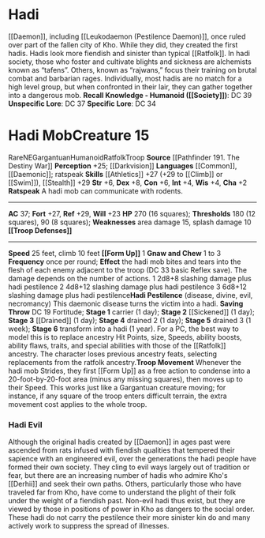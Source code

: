 ﻿---
ac: '37'
alignment: NE
all_resistance: null
burrow_speed: null
charisma: '+2'
climb_speed: '10'
constitution: '+6'
creature_ability:
- Form Up
- Gnaw and Chew
- Hadi Pestilence
- Ratspeak
- Troop Defenses
- Troop Movement
creature_family: null
description: "[[DATABASE/monsterfamily/Daemon|Daemons]] , including [[DATABASE/monster/Leukodaemon\
  \ (Pestilence Daemon)|leukodaemons]] , once ruled over part of the fallen city of\
  \ Kho. While they did, they created the first hadis.<br/><br/> Hadis look more fiendish\
  \ and sinister than typical [[DATABASE/ancestry/Ratfolk|ratfolk]] . In hadi society,\
  \ those who foster and cultivate blights and sickness are alchemists known as \u201C\
  tafens\u201D. Others, known as \u201Crajwans,\u201D focus their training on brutal\
  \ combat and barbarian rages.<br/><br/> Individually, most hadis are no match for\
  \ a high level group, but when confronted in their lair, they can gather together\
  \ into a dangerous mob.<br/><br/><b><u>Recall Knowledge - Humanoid</u> ( [[DATABASE/skill/Society|Society]]\
  \ )</b>: DC 39<br/><b><u>Unspecific Lore</u></b>: DC 37<br/><b><u>Specific Lore</u></b>:\
  \ DC 34<div class=\"viewbox\">{{ viewbox(type=monster, id=2528, name=Hadi) }}</div><h1\
  \ class=\"title\">Hadi Mob<span style=\"margin-left:auto; margin-right:0\">Creature\
  \ 15</span></h1><span class=\"traitrare\"> [[DATABASE/trait/Rare|Rare]] </span><span\
  \ class=\"traitalignment\">NE</span><span class=\"traitsize\">Gargantuan</span><span\
  \ class=\"trait\"> [[DATABASE/trait/Humanoid|Humanoid]] </span><span class=\"trait\"\
  > [[DATABASE/trait/Ratfolk|Ratfolk]] </span><span class=\"trait\"> [[DATABASE/trait/Troop|Troop]]\
  \ </span><br/><b>Source</b> [[DATABASE/source/Pathfinder 191. The Destiny War|Pathfinder\
  \ #191: The Destiny War]] <br/><b>Perception</b> +25; [[DATABASE/monsterability/Darkvision|darkvision]]\
  \ <br/><b>Languages</b> [[DATABASE/language/Common|Common]] , [[DATABASE/language/Daemonic|Daemonic]]\
  \ ; ratspeak<br/><b>Skills</b> [[DATABASE/skill/Athletics|Athletics]] +27 (+29 to\
  \ [[DATABASE/action/Climb|Climb]] or [[DATABASE/action/Swim|Swim]] ), [[DATABASE/skill/Stealth|Stealth]]\
  \ +29<br/><b>Str</b> +6, <b>Dex</b> +8, <b>Con</b> +6, <b>Int</b> +4, <b>Wis</b>\
  \ +4, <b>Cha</b> +2<br/><b>Ratspeak</b> A hadi mob can communicate with rodents.<hr/><b>AC</b>\
  \ 37; <b>Fort</b> +27, <b>Ref</b> +29, <b>Will</b> +23<br/><b>HP</b> 270 (16 squares);\
  \ <b>Thresholds</b> 180 (12 squares), 90 (8 squares); <b>Weaknesses</b> area damage\
  \ 15, [[DATABASE/trait/Splash|splash]] damage 10<br/><span class=\"hanging-indent\"\
  ><b> [[DATABASE/monsterability/Troop Defenses|Troop Defenses]] </b> </span><hr/><b>Speed</b>\
  \ 25 feet, climb 10 feet<br/><span class=\"hanging-indent\"><b> [[DATABASE/monsterability/Form\
  \ Up|Form Up]] </b> <span aria-label=\"Single Action\" class=\"action\" role=\"\
  img\" title=\"Single Action\">[one-action]</span> </span><span class=\"hanging-indent\"\
  ><b>Gnaw and Chew</b> <span aria-label=\"Single Action\" class=\"action\" role=\"\
  img\" title=\"Single Action\">[one-action]</span>  to  <span aria-label=\"Three\
  \ Actions\" class=\"action\" role=\"img\" title=\"Three Actions\">[three-actions]</span>\
  \ <b>Frequency</b> once per round; <b>Effect</b> the hadi mob bites and tears into\
  \ the flesh of each enemy adjacent to the troop (DC 33 basic Reflex save). The damage\
  \ depends on the number of actions.<br/> <span aria-label=\"Single Action\" class=\"\
  action\" role=\"img\" title=\"Single Action\">[one-action]</span>  2d8+8 slashing\
  \ damage plus hadi pestilence<br/> <span aria-label=\"Two Actions\" class=\"action\"\
  \ role=\"img\" title=\"Two Actions\">[two-actions]</span>  4d8+12 slashing damage\
  \ plus hadi pestilence<br/> <span aria-label=\"Three Actions\" class=\"action\"\
  \ role=\"img\" title=\"Three Actions\">[three-actions]</span>  6d8+12 slashing damage\
  \ plus hadi pestilence</span><span class=\"hanging-indent\"><b>Hadi Pestilence</b>\
  \ ( [[DATABASE/trait/Disease|disease]] , [[DATABASE/trait/Divine|divine]] , [[DATABASE/trait/Evil|evil]]\
  \ , [[DATABASE/trait/Necromancy|necromancy]] ) This daemonic disease turns the victim\
  \ into a hadi. <b>Saving Throw</b> DC 19 Fortitude; <b>Stage 1</b> carrier (1 day);\
  \ <b>Stage 2</b> [[DATABASE/condition/Sickened|sickened 1]] (1 day); <b>Stage 3</b>\
  \ [[DATABASE/condition/Drained|drained 1]] (1 day); <b>Stage 4</b> drained 2 (1\
  \ day); <b>Stage 5</b> drained 3 (1 week); <b>Stage 6</b> transform into a hadi\
  \ (1 year). For a PC, the best way to model this is to replace ancestry Hit Points,\
  \ size, Speeds, ability boosts, ability flaws, traits, and special abilities with\
  \ those of the [[DATABASE/ancestry/Ratfolk|ratfolk]] ancestry. The character loses\
  \ previous ancestry feats, selecting replacements from the ratfolk ancestry.</span><span\
  \ class=\"hanging-indent\"><b>Troop Movement</b> Whenever the hadi mob Strides,\
  \ they first [[DATABASE/monsterability/Form Up|Form Up]] as a free action to condense\
  \ into a 20-foot-by-20-foot area (minus any missing squares), then moves up to their\
  \ Speed. This works just like a Gargantuan creature moving; for instance, if any\
  \ square of the troop enters difficult terrain, the extra movement cost applies\
  \ to the whole troop.</span><h3 class=\"title\"><img alt=\"Sidebar - Additional\
  \ Lore\" src=\"Images\\Icons\\Sidebar_2_AdditionalLore.png\" style=\"height:18px;\
  \ padding:2px 10px 0px 2px\" title=\"Sidebar - Additional Lore\"/> Hadi Evil</h3>Although\
  \ the original hadis created by [[DATABASE/monsterfamily/Daemon|daemons]] in ages\
  \ past were ascended from rats infused with fiendish qualities that tempered their\
  \ sapience with an engineered evil, over the generations the hadi people have formed\
  \ their own society. They cling to evil ways largely out of tradition or fear, but\
  \ there are an increasing number of hadis who admire Kho's [[DATABASE/monster/Derhii|derhiis]]\
  \ and seek their own paths. Others, particularly those who have traveled far from\
  \ Kho, have come to understand the plight of their folk under the weight of a fiendish\
  \ past. Non-evil hadi thus exist, but they are viewed by those in positions of power\
  \ in Kho as dangers to the social order. These hadi do not carry the pestilence\
  \ their more sinister kin do and many actively work to suppress the spread of illnesses."
dexterity: '+8'
element: null
fly_speed: null
fortitude: '+27'
hardness: null
hp: 270 (16 squares)
id: '2528'
immunity: null
intelligence: '+4'
land_speed: '25'
language:
- '[[DATABASE/language/Common|Common]]'
- '[[DATABASE/language/Daemonic|Daemonic]] ; ratspeak'
level: '15'
max_speed: '25'
name: Hadi Mob
perception: '+25'
rarity: Rare
reflex: '+29'
resistance: null
rus_type_level: null
school: null
sense:
- '[[DATABASE/monsterability/Darkvision|darkvision]]'
size: Gargantuan
skill:
- '[[DATABASE/skill/Athletics|Athletics]] +27'
- '[[DATABASE/skill/Stealth|Stealth]] +29'
source: '[[DATABASE/source/Pathfinder 191. The Destiny War|Pathfinder #191: The Destiny
  War]]'
speed:
- 25 feet
- climb 10 feet
spell: null
strength: '+6'
strength_req: '6'
strongest_save:
- Reflex
swim_speed: null
trait:
- '[[DATABASE/trait/Humanoid|Humanoid]]'
- '[[DATABASE/trait/Rare|Rare]]'
- '[[DATABASE/trait/Ratfolk|Ratfolk]]'
- '[[DATABASE/trait/Troop|Troop]]'
type: Creature
vision: Darkvision
weakest_save:
- Will
weakness:
- area damage 15
- '[[DATABASE/trait/Splash|splash]] damage 10'
will: '+23'
wisdom: '+4'

---
# Hadi

[[Daemon]], including [[Leukodaemon (Pestilence Daemon)]], once ruled over part of the fallen city of Kho. While they did, they created the first hadis.
 Hadis look more fiendish and sinister than typical [[Ratfolk]]. In hadi society, those who foster and cultivate blights and sickness are alchemists known as “tafens”. Others, known as “rajwans,” focus their training on brutal combat and barbarian rages.
 Individually, most hadis are no match for a high level group, but when confronted in their lair, they can gather together into a dangerous mob.
**Recall Knowledge - Humanoid ([[Society]])**: DC 39
**Unspecific Lore**: DC 37
**Specific Lore**: DC 34

# Hadi Mob<span class="item-type">Creature 15</span>

<span class="trait-rare item-trait">Rare</span><span class="trait-alignment item-trait">NE</span><span class="trait-size item-trait">Gargantuan</span><span class="item-trait">Humanoid</span><span class="item-trait">Ratfolk</span><span class="item-trait">Troop</span>
**Source** [[Pathfinder 191. The Destiny War]]
**Perception** +25; [[Darkvision]]
**Languages** [[Common]], [[Daemonic]]; ratspeak
**Skills** [[Athletics]] +27 (+29 to [[Climb]] or [[Swim]]), [[Stealth]] +29
**Str** +6, **Dex** +8, **Con** +6, **Int** +4, **Wis** +4, **Cha** +2
**Ratspeak** A hadi mob can communicate with rodents.

---
**AC** 37; **Fort** +27, **Ref** +29, **Will** +23
**HP** 270 (16 squares); **Thresholds** 180 (12 squares), 90 (8 squares); **Weaknesses** area damage 15, splash damage 10
<span class="in-box-ability">**[[Troop Defenses]]** </span>

---
**Speed** 25 feet, climb 10 feet
<span class="in-box-ability">**[[Form Up]]** <span class="action-icon">1</span> </span><span class="in-box-ability">**Gnaw and Chew** <span class="action-icon">1</span> to <span class="action-icon">3</span> **Frequency** once per round; **Effect** the hadi mob bites and tears into the flesh of each enemy adjacent to the troop (DC 33 basic Reflex save). The damage depends on the number of actions.
 <span class="action-icon">1</span> 2d8+8 slashing damage plus hadi pestilence
 <span class="action-icon">2</span> 4d8+12 slashing damage plus hadi pestilence
 <span class="action-icon">3</span> 6d8+12 slashing damage plus hadi pestilence</span><span class="in-box-ability">**Hadi Pestilence** (disease, divine, evil, necromancy) This daemonic disease turns the victim into a hadi. **Saving Throw** DC 19 Fortitude; **Stage 1** carrier (1 day); **Stage 2** [[Sickened]] (1 day); **Stage 3** [[Drained]] (1 day); **Stage 4** drained 2 (1 day); **Stage 5** drained 3 (1 week); **Stage 6** transform into a hadi (1 year). For a PC, the best way to model this is to replace ancestry Hit Points, size, Speeds, ability boosts, ability flaws, traits, and special abilities with those of the [[Ratfolk]] ancestry. The character loses previous ancestry feats, selecting replacements from the ratfolk ancestry.</span><span class="in-box-ability">**Troop Movement** Whenever the hadi mob Strides, they first [[Form Up]] as a free action to condense into a 20-foot-by-20-foot area (minus any missing squares), then moves up to their Speed. This works just like a Gargantuan creature moving; for instance, if any square of the troop enters difficult terrain, the extra movement cost applies to the whole troop.</span>

###  Hadi Evil

Although the original hadis created by [[Daemon]] in ages past were ascended from rats infused with fiendish qualities that tempered their sapience with an engineered evil, over the generations the hadi people have formed their own society. They cling to evil ways largely out of tradition or fear, but there are an increasing number of hadis who admire Kho's [[Derhii]] and seek their own paths. Others, particularly those who have traveled far from Kho, have come to understand the plight of their folk under the weight of a fiendish past. Non-evil hadi thus exist, but they are viewed by those in positions of power in Kho as dangers to the social order. These hadi do not carry the pestilence their more sinister kin do and many actively work to suppress the spread of illnesses.